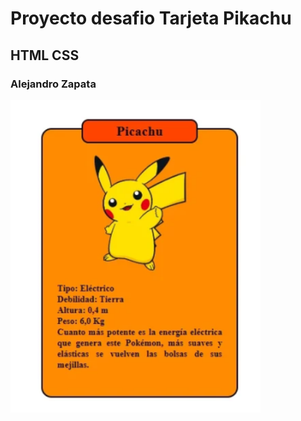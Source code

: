 # Proyecto desafio Tarjeta Pikachu 
## HTML CSS
### Alejandro Zapata

<td> <img src="https://github.com/shudiez/TarjetaPokemonPikachuCssHtml/blob/master/desafio%20pikachu.png" width="400px" /> </td>
